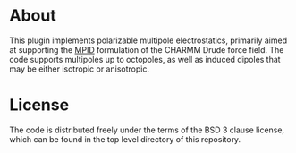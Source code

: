 # About

This plugin implements polarizable multipole electrostatics, primarily aimed at
supporting the [MPID](https://doi.org/10.1063/1.4984113) formulation of the
CHARMM Drude force field.  The code supports multipoles up to octopoles, as
well as induced dipoles that may be either isotropic or anisotropic.

# License

The code is distributed freely under the terms of the BSD 3 clause license,
which can be found in the top level directory of this repository.
